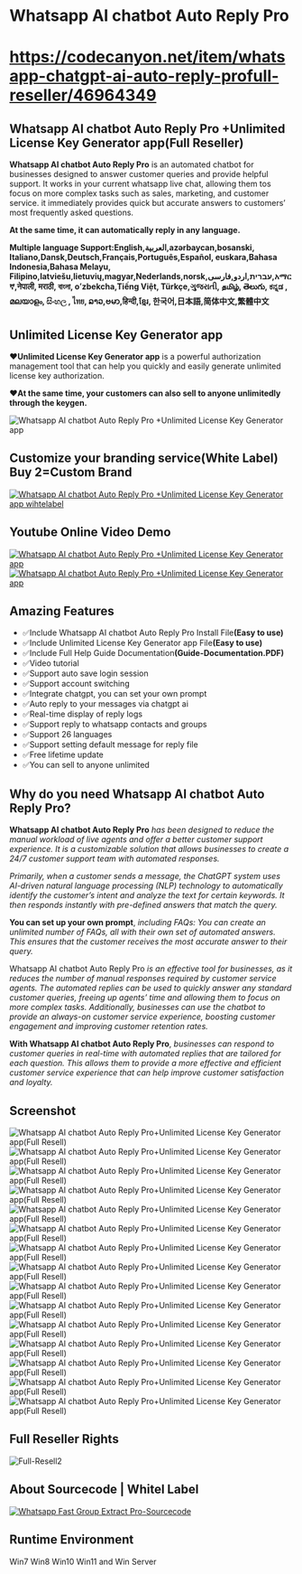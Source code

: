 # Whatsapp AI chatbot Auto Reply Pro
# https://codecanyon.net/item/whatsapp-chatgpt-ai-auto-reply-profull-reseller/46964349

<h2><strong>Whatsapp AI chatbot Auto Reply Pro +Unlimited License Key Generator app(Full Reseller)</strong></h2>
<p><strong>Whatsapp AI chatbot Auto Reply Pro</strong> is an automated chatbot for businesses designed
 to answer customer queries and provide helpful support. It works in your current whatsapp live chat, allowing them tos 
 focus on more complex tasks such as sales, marketing, and customer service.
 it immediately provides quick but accurate answers to customers’ most frequently asked questions.</P>
 <strong>At the same time, it can automatically reply in any language.</strong>
 
 <p><strong>Multiple language Support:English,العربية,azərbaycan,bosanski, Italiano,Dansk,Deutsch,Français,Português,Español,
 euskara,Bahasa Indonesia,Bahasa Melayu, Filipino,latviešu,lietuvių,magyar,Nederlands,norsk,עברית,اردو,فارسی,አማርኛ,नेपाली, मराठी, বাংলা,
 oʻzbekcha,Tiếng Việt, Türkçe,ગુજરાતી,  தமிழ்,  తెలుగు,  ಕನ್ನಡ , മലയാളം, සිංහල , ไทย, ລາວ,ဗမာ,हिन्दी,ខ្មែរ, 한국어,日本語,简体中文,繁體中文 </strong></p>


<h2><strong>Unlimited License Key Generator app</strong></h2>
<p><strong>❤️Unlimited License Key Generator app</strong> is a powerful authorization management tool that can help you quickly
  and easily generate unlimited license key authorization.</p>
 <p><strong>❤️At the same time, your customers can also sell to anyone unlimitedly through the keygen.</strong></p>


<img src="https://i.ibb.co/yNG3szm/bann1.png" alt="Whatsapp AI chatbot Auto Reply Pro +Unlimited License Key Generator app" />

<h2><strong>Customize your branding service(White Label) Buy 2=Custom Brand</strong></h2>
 <a href="https://api.whatsapp.com/send/?phone=13156299582" rel="nofollow">
<img src="https://i.ibb.co/dPXgv7F/brandservice4.png" alt="Whatsapp AI chatbot Auto Reply Pro +Unlimited License Key Generator app wihtelabel" />
</a>



<h2><strong>Youtube Online Video Demo</strong></h2>
  <a href="https://youtu.be/K1iptxUDj1Q">
     <img src="https://i.ibb.co/xzxBQWw/ytbdemo.png" alt="Whatsapp AI chatbot Auto Reply Pro +Unlimited License Key Generator app" />
  </a>
  <a href="https://youtu.be/K1iptxUDj1Q">
       <img src="https://i.ibb.co/S0yZv2r/watchbtn.jpg" alt="Whatsapp AI chatbot Auto Reply Pro +Unlimited License Key Generator app" />
  </a>
  
<h2><strong>Amazing Features</strong></h2>
<ul>
    <li>✅Include Whatsapp AI chatbot Auto Reply Pro Install  File<strong>(Easy to use)</strong></li>
	<li>✅Include Unlimited License Key Generator app  File<strong>(Easy to use)</strong></li>
	<li>✅️Include Full Help Guide Documentation<strong>(Guide-Documentation.PDF)</strong></li>
	<li>✅Video tutorial</li>
	<li>✅Support auto save login session</li>
	<li>✅Support account switching</li>
	<li>✅Integrate chatgpt, you can set your own prompt</li>
	<li>✅Auto reply to your messages via chatgpt ai</li>
	<li>✅Real-time display of reply logs</li>
	<li>✅Support reply to whatsapp contacts and groups</li>
    <li>✅Support 26 languages</li>
	<li>✅Support setting default message for reply file</li>
	<li>✅Free lifetime update</li>
	<li>✅You can sell to anyone unlimited</li>
	

</ul>


<h2><strong>Why do you need Whatsapp AI chatbot Auto Reply Pro?</strong></h2>
 <p><strong>Whatsapp AI chatbot Auto Reply Pro</strong> <i>has been designed to reduce the manual workload of live agents and 
 offer a better customer support experience. It is a customizable solution that allows businesses to create a 24/7 customer support
 team with automated responses. </i></p>
 
 <p> <i>Primarily, when a customer sends a message, the ChatGPT system uses AI-driven natural language processing (NLP) technology 
 to automatically identify the customer’s intent and analyze the text for certain keywords. It then responds instantly with pre-defined
 answers that match the query. </i></p>
 
 <p><strong>You can set up your own prompt</strong>,  <i>including FAQs: You can create an unlimited number of FAQs, all with their own set of automated answers.
 This ensures that the customer receives the most accurate answer to their query. </i></p>
 
 <p>Whatsapp AI chatbot Auto Reply Pro <i>is an effective tool for businesses, as it reduces the number of manual responses required by
 customer service agents. The automated replies can be used to quickly answer any standard customer queries, freeing up agents’
 time and allowing them to focus on more complex tasks. Additionally, businesses can use the chatbot to provide an always-on customer 
 service experience, boosting customer engagement and improving customer retention rates.  </i></p>
 
 <p><strong>With Whatsapp AI chatbot Auto Reply Pro</strong>, <i>businesses can respond to customer queries in real-time with automated replies that are tailored 
 for each question. This allows them to provide a more effective and efficient customer service experience that can help improve customer
 satisfaction and loyalty. </i></p>



<h2><strong>Screenshot</strong></h2>
<img src="https://i.ibb.co/nD74cZJ/00.png" alt="Whatsapp AI chatbot Auto Reply Pro+Unlimited License Key Generator app(Full Resell)" />
<img src="https://i.ibb.co/D9JGBMs/001.png" alt="Whatsapp AI chatbot Auto Reply Pro+Unlimited License Key Generator app(Full Resell)" />
<img src="https://i.ibb.co/P6Pbg41/01.png" alt="Whatsapp AI chatbot Auto Reply Pro+Unlimited License Key Generator app(Full Resell)" />
<img src="https://i.ibb.co/cwFVpjM/02.png" alt="Whatsapp AI chatbot Auto Reply Pro+Unlimited License Key Generator app(Full Resell)" />
<img src="https://i.ibb.co/h8FcbKc/03.png" alt="Whatsapp AI chatbot Auto Reply Pro+Unlimited License Key Generator app(Full Resell)" />
<img src="https://i.ibb.co/4mFTkP2/04.png" alt="Whatsapp AI chatbot Auto Reply Pro+Unlimited License Key Generator app(Full Resell)" />
<img src="https://i.ibb.co/MZT4Fvh/05.png" alt="Whatsapp AI chatbot Auto Reply Pro+Unlimited License Key Generator app(Full Resell)" />
<img src="https://i.ibb.co/f9j7pgM/06.png" alt="Whatsapp AI chatbot Auto Reply Pro+Unlimited License Key Generator app(Full Resell)" />
<img src="https://i.ibb.co/pZqdSd1/07.png" alt="Whatsapp AI chatbot Auto Reply Pro+Unlimited License Key Generator app(Full Resell)" />
<img src="https://i.ibb.co/wNTHhyB/08.png" alt="Whatsapp AI chatbot Auto Reply Pro+Unlimited License Key Generator app(Full Resell)" />
<img src="https://i.ibb.co/tcXrhkh/09.png" alt="Whatsapp AI chatbot Auto Reply Pro+Unlimited License Key Generator app(Full Resell)" />
<img src="https://i.ibb.co/vLpXrm7/10.png" alt="Whatsapp AI chatbot Auto Reply Pro+Unlimited License Key Generator app(Full Resell)" />
<img src="https://i.ibb.co/RpDDKDS/11.png" alt="Whatsapp AI chatbot Auto Reply Pro+Unlimited License Key Generator app(Full Resell)" />
<img src="https://i.ibb.co/sFdsmwn/12.png" alt="Whatsapp AI chatbot Auto Reply Pro+Unlimited License Key Generator app(Full Resell)" />
<img src="https://i.ibb.co/5T1wJq7/13.png" alt="Whatsapp AI chatbot Auto Reply Pro+Unlimited License Key Generator app(Full Resell)" />
 
 <h2><strong>Full Reseller Rights</strong></h2>
<img src="https://i.ibb.co/n6Cp92J/Full-Resell2.png" alt="Full-Resell2" />

  <h2><strong>About Sourcecode | Whitel Label</strong></h2>
 <a href="https://api.whatsapp.com/send/?phone=13156299582" rel="nofollow">
      <img src="https://i.ibb.co/G986kks/sourcecode.png" alt="Whatsapp Fast Group Extract Pro-Sourcecode" //>
 </a>


<h2><strong>Runtime Environment</strong></h2>
<p>Win7 Win8 Win10 Win11 and Win Server<p>
 

 
 


 

